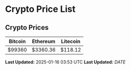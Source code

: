 # Crypto Price List

## Crypto Prices
| Bitcoin | Ethereum | Litecoin |
| ------- | -------- | -------- |
| $99360 | $3360.36 | $118.12 |
**Last Updated:** 2025-01-16 03:53 UTC
**Last Updated:** $DATE$
